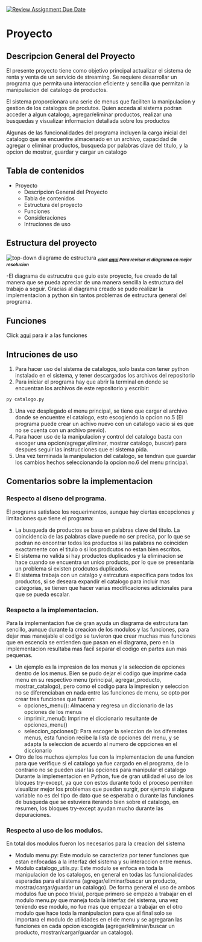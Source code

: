 [![Review Assignment Due Date](https://classroom.github.com/assets/deadline-readme-button-24ddc0f5d75046c5622901739e7c5dd533143b0c8e959d652212380cedb1ea36.svg)](https://classroom.github.com/a/LCXMIOgt)

# Proyecto

## Descripcion General del Proyecto

El presente proyecto tiene como objetivo principal actualizar el sistema de renta y venta de un servicio de streaming. Se requiere desarrollar un programa que permita una interaccion eficiente y sencilla que permitan la manipulacion del catalogo de productos.

El sistema proporcionara una serie de menus que faciliten la manipulacion y gestion de los catalogos de produtos. Quien acceda al sistema podran acceder a algun catalogo, agregar/eliminar productos, realizar una busquedas y visualizar informacion detallada sobre los productos

Algunas de las funcionalidades del programa incluyen la carga inicial del catalogo que se encuentre almacenado en un archivo, capacidad de agregar o eliminar productos, busqueda por palabras clave del titulo, y la opcion de mostrar, guardar y cargar un catalogo

## Tabla de contenidos

- Proyecto
  - Descripcion General del Proyecto
  - Tabla de contenidos
  - Estructura del proyecto
  - Funciones
  - Consideraciones
  - Intruciones de uso

## Estructura del proyecto 

![top-down diagrame de estructura](./img/diagrama.png)
<sub>_**click [aqui](https://www.figma.com/file/gGUbw0SLhhbP5NFplgt1iu/Untitled?type=whiteboard&node-id=0%3A1&t=nSldvbEi6irod2cM-1) Para revisar el diagrama en mejor resolucion**_</sub>

-El diagrama de estrucutra que guio este proyecto, fue creado de tal manera que se pueda apreciar de una manera sencilla la estructura del trabajo a seguir. Gracias al diagrama creado se pudo realizar la implementacion a python sin tantos problemas de estructura general del programa.

## Funciones 

Click [aqui](./funciones.md) para ir a las funciones

## Intruciones de uso

1. Para hacer uso del sistema de catalogos, solo basta con tener python instalado en el sistema, y tener descargados los archivos del repositorio
2. Para iniciar el programa hay que abrir la terminal en donde se encuentran los archivos de este repositorio y escribir:
```cmd
py catalogo.py
```
3. Una vez desplegado el menu principal, se tiene que cargar el archivo donde se encuentre el catalogo, esto escogiendo la opcion no.5 (El programa puede crear un achivo nuevo con un catalogo vacio si es que no se cuenta con un archivo previo).
4. Para hacer uso de la manipulacion y control del catalogo basta con escoger una opcion(agregar,eliminar, mostrar catalogo, buscar) para despues seguir las instrucciones que el sistema pida.
5. Una vez terminada la manipulacion del catalogo, se tendran que guardar los cambios hechos seleccionando la opcion no.6 del menu principal.

## Comentarios sobre la implementacion

### Respecto al diseno del programa.

El programa satisface los requerimentos, aunque hay ciertas excepciones y limitaciones que tiene el programa:
  - La busqueda de productos se basa en palabras clave del titulo. La coincidencia de las palabras clave puede no ser precisa, por lo que se podran no encontrar todos los productos si las palabras no coinciden exactamente con el titulo o si los prodcutos no estan bien escritos.
  - El sistema no valida si hay productos duplicados y la eliminacion se hace cuando se encuentra un unico producto, por lo que se presentaria un problema si existen prodcutos duplicados.
  - El sistema trabaja con un catalgo y estrcutura especifica para todos los productos, si se deseara expandir el catalogo para incluir mas categorias, se tienen que hacer varias modificaciones adicionales para que se pueda escalar.
  
### Respecto a la implementacion.

Para la implementacion fue de gran ayuda un diagrama de estrcutura tan sencillo, aunque durante la creacion de los modulos y las funciones, para dejar mas manejable el codigo se tuvieron que crear muchas mas funciones que en escencia se entienden que pasan en el diagrama, pero en la implementacion resultaba mas facil separar el codigo en partes aun mas pequenas.
  - Un ejemplo es la impresion de los menus y la seleccion de opciones dentro de los menus. Bien se pudo dejar el codigo que imprime cada menu en su respectivo menu (principal, agregar_producto, mostrar_catalogo), pero como el codigo para la impresion y seleccion no se diferenciaban en nada entre las funciones de menu, se opto por crear tres funciones que fueron:
    - opciones_menu(): Almacena y regresa un diccionario de las opciones de los menus
    - imprimir_menu(): Imprime el diccionario resultante de opciones_menu()
    - seleccion_opciones(): Para escoger la seleccion de los diferentes menus, esta funcion recibe la lista de opciones del menu, y se adapta la seleccion de acuerdo al numero de oppciones en el diccionario
  - Otro de los muchos ejemplos fue con la implementacion de una funcion para que verifique si el catalogo ya fue cargado en el programa, de lo contrario no se pueden usar las opciones para manipular el catalogo
Durante la implementacion en Python, fue de gran utilidad el uso de los bloques try-except, ya que con estos durante todo el proceso permiten visualizar mejor los problemas que puedan surgir, por ejemplo si alguna variable no es del tipo de dato que se esperaba o durante las funciones de busqueda que se estuviera iterando bien sobre el catalogo, en resumen, los bloques try-except ayudan mucho durante las depuraciones.

### Respecto al uso de los modulos.

En total dos modulos fueron los necesarios para la creacion del sistema
  - Modulo menu.py: Este modulo se caracteriza por tener funciones que estan enfocadas a la interfaz del sistema y su interaccion entre menus.
  - Modulo catalogo_utils.py: Este modulo se enfoca en toda la manipulacion de los catalogos, en general en todas las funcionalidades esperadas para el sistema (agregar/eliminar/buscar un producto, mostrar/cargar/guardar un catalogo).
De forma general el uso de ambos modulos fue un poco trivial, porque primero se empezo a trabajar en el modulo menu.py que maneja toda la interfaz del sistema, una vez teniendo ese modulo, no fue mas que empezar a trabajar en el otro modulo que hace toda la manipulacion para que al final solo se importara el modulo de utilidades en el de menu y se agregaran las funciones en cada opcion escogida (agregar/eliminar/buscar un producto, mostrar/cargar/guardar un catalogo).
